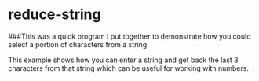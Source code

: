 # reduce-string

###This was a quick program I put together to demonstrate how you could select a portion of characters from a string.

This example shows how you can enter a string and get back the last 3 characters from that string which can be useful
for working with numbers.